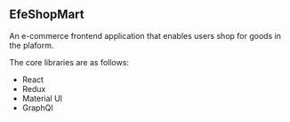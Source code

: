 ## EfeShopMart
An e-commerce frontend application that enables users shop for goods in the plaform.


The core libraries are as follows:

* React
* Redux
* Material UI
* GraphQl
